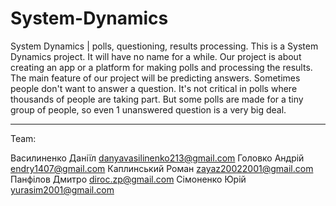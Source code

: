 # System-Dynamics
System Dynamics | polls, questioning, results processing.
This is a System Dynamics project. It will have no name for a while.
Our project is about creating an app or a platform for making polls and processing the results.
The main feature of our project will be predicting answers. Sometimes people don't want to answer a question.
It's not critical in polls where thousands of people are taking part. But some polls are made for a tiny 
group of people, so even 1 unanswered question is a very big deal.
_____________________________________________________________________________________________________________

Team:

Василиненко Даніїл danyavasilinenko213@gmail.com
Головко Андрій endry1407@gmail.com
Каплинський Роман zayaz20022001@gmail.com
Панфілов Дмитро diroc.zp@gmail.com
Сімоненко Юрій yurasim2001@gmail.com
